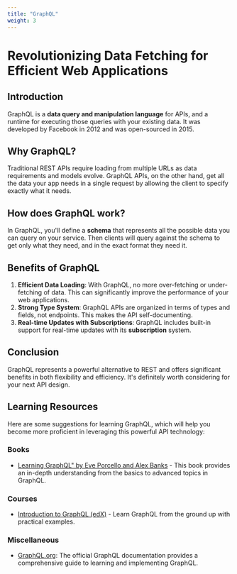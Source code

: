 ```yaml
---
title: "GraphQL"
weight: 3
---
```

# Revolutionizing Data Fetching for Efficient Web Applications

## Introduction
GraphQL is a **data query and manipulation language** for APIs, and a runtime for executing those queries with your existing data. It was developed by Facebook in 2012 and was open-sourced in 2015.

## Why GraphQL?
Traditional REST APIs require loading from multiple URLs as data requirements and models evolve. GraphQL APIs, on the other hand, get all the data your app needs in a single request by allowing the client to specify exactly what it needs.

## How does GraphQL work?
In GraphQL, you'll define a **schema** that represents all the possible data you can query on your service. Then clients will query against the schema to get only what they need, and in the exact format they need it.

## Benefits of GraphQL
1. **Efficient Data Loading**: With GraphQL, no more over-fetching or under-fetching of data. This can significantly improve the performance of your web applications.
2. **Strong Type System**: GraphQL APIs are organized in terms of types and fields, not endpoints. This makes the API self-documenting.
3. **Real-time Updates with Subscriptions**: GraphQL includes built-in support for real-time updates with its **subscription** system.

## Conclusion
GraphQL represents a powerful alternative to REST and offers significant benefits in both flexibility and efficiency. It's definitely worth considering for your next API design.


## Learning Resources

Here are some suggestions for learning GraphQL, which will help you become more proficient in leveraging this powerful API technology:

### Books

- [Learning GraphQL" by Eve Porcello and Alex Banks](https://www.amazon.com/Learning-GraphQL-Declarative-Fetching-Modern/dp/1492030716) - This book provides an in-depth understanding from the basics to advanced topics in GraphQL.

### Courses

- [Introduction to GraphQL (edX)](https://www.edx.org/learn/graphql/the-linux-foundation-exploring-graphql-a-query-language-for-apis) - Learn GraphQL from the ground up with practical examples.

### Miscellaneous

- [GraphQL.org](https://graphql.org/): The official GraphQL documentation provides a comprehensive guide to learning and implementing GraphQL.
